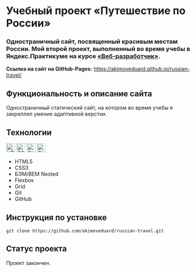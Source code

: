 # Учебный проект «Путешествие по России»

### Одностраничный сайт, посвященный красивым местам России. Мой второй проект, выполненный во время учебы в Яндекс.Практикуме на курсе [«Веб-разработчик»](https://practicum.yandex.ru/web/).

**Ссылка на сайт на GitHub-Pages:** https://akimoveduard.github.io/russian-travel/

## Функциональность и описание сайта
Одностраничный статический сайт, на котором во время учебы я закреплял умение адаптивной верстки.

## Технологии
<p><img src="https://img.shields.io/badge/html5-%23E34F26.svg" height="24" alt="HTML5"> <img src="https://img.shields.io/badge/css3-%231572B6.svg" height="24" alt="CSS3"> <img src="https://img.shields.io/badge/git-%23F05033.svg" height="24" alt="Git"> <img src="https://img.shields.io/badge/github-%23121011.svg" height="24" alt="GitHub"></p>

* HTML5
* CSS3
* БЭМ/BEM Nested
* Flexbox
* Grid
* Git
* GitHub

## Инструкция по установке
`git clone https://github.com/akimoveduard/russian-travel.git`

## Статус проекта
Проект закончен.
